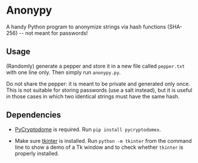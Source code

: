 # Anonypy
A handy Python program to anonymize strings via hash functions (SHA-256) -- not meant for passwords!

## Usage
(Randomly) generate a pepper and store it in a new file called `pepper.txt` with one line only. Then simply run `anonypy.py`.

Do not share the pepper: it is meant to be private and generated only once. This is not suitable for storing passwords (use a salt instead), but it is useful in those cases in which two identical strings must have the same hash. 

## Dependencies
* [PyCryptodome](https://pypi.org/project/pycryptodome) is required. Run `pip install pycryptodomex`.

* Make sure [tkinter](https://docs.python.org/3/library/tkinter.html) is installed. Run ```python -m tkinter``` from the command line to show a demo of a Tk window and to check whether `tkinter` is properly installed.
